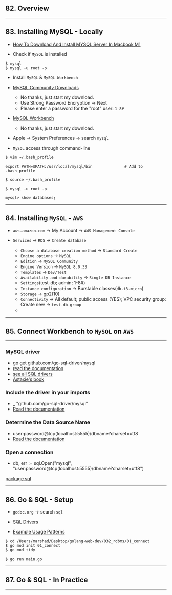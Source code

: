 ## 82. Overview

***

## 83. Installing MySQL - Locally

* [How To Download And Install MYSQL Server In Macbook M1](https://www.youtube.com/watch?v=aWZKws7RWic)

* Check if `MySQL` is installed

```
$ mysql
$ mysql -u root -p
```

* Install `MySQL` & `MySQL Workbench`

* [MySQL Community Downloads](https://dev.mysql.com/downloads/mysql/)
    - No thanks, just start my download.
    - Use Strong Password Encryption -> Next
    - Please enter a password for the "root" user: `1-8#`

* [MySQL Workbench](https://dev.mysql.com/downloads/workbench/)
    - No thanks, just start my download.

* Apple -> System Preferences -> search `mysql`

* `MySQL` access through command-line

```
$ vim ~/.bash_profile

export PATH=$PATH:/usr/local/mysql/bin              # Add to .bash_profile
```

```
$ source ~/.bash_profile
```

```
$ mysql -u root -p

mysql> show databases;
```
***

## 84. Installing `MySQL` - `AWS`

* `aws.amazon.com` -> My Account -> `AWS Management Console` 

* `Services` -> `RDS` -> `Create database`
    - `Choose a database creation method` -> `Standard Create`    
    - `Engine options` -> `MySQL`
    - `Edition` -> `MySQL Community`    
    - `Engine Version` -> `MySQL 8.0.33` 
    - `Templates` -> `Dev/Test`
    - `Availability and durability` -> `Single DB Instance`
    - `Settings`(test-db; admin; 1-8#)
    - `Instance configuration` -> Burstable classes(`db.t3.micro`)
    - `Storage` -> gp2(10)
    - `Connectivity` -> All default; public access (YES); VPC security group: Create new -> `test-db-group`
    - 
***

## 85. Connect Workbench to `MySQL` on `AWS`

***


### MySQL driver
  - go get github.com/go-sql-driver/mysql
  - [read the documentation](https://github.com/go-sql-driver/mysql#installation)
  - [see all SQL drivers](https://github.com/golang/go/wiki/SQLDrivers)
  - [Astaxie's book](https://astaxie.gitbooks.io/build-web-application-with-golang/content/en/05.2.html)

### Include the driver in your imports
  - _ "github.com/go-sql-driver/mysql"
  - [Read the documentation](https://github.com/go-sql-driver/mysql#usage)

### Determine the Data Source Name
  - user:password@tcp(localhost:5555)/dbname?charset=utf8
  - [Read the documentation](https://github.com/go-sql-driver/mysql#dsn-data-source-name)

### Open a connection
  - db, err := sql.Open("mysql", "user:password@tcp(localhost:5555)/dbname?charset=utf8")

[package sql](https://godoc.org/database/sql)

***

## 86. Go & SQL - Setup

* `godoc.org` -> search `sql`

* [SQL Drivers](https://github.com/golang/go/wiki/SQLDrivers)
* [Example Usage Patterns](https://github.com/golang/go/wiki/SQLInterface)

```
$ cd /Users/marshad/Desktop/golang-web-dev/032_rdbms/01_connect
$ go mod init 01_connect
$ go mod tidy

$ go run main.go
```

***

## 87. Go & SQL - In Practice

***
